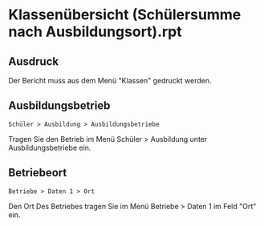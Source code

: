# Klassenübersicht (Schülersumme nach Ausbildungsort).rpt

## Ausdruck

Der Bericht muss aus dem Menü "Klassen" gedruckt werden.

## Ausbildungsbetrieb 

`Schüler > Ausbildung > Ausbildungsbetriebe`

Tragen Sie den Betrieb im Menü Schüler > Ausbildung unter Ausbildungsbetriebe ein.

## Betriebeort 

`Betriebe > Daten 1 > Ort`

Den Ort Des Betriebes tragen Sie im Menü Betriebe > Daten 1 im Feld "Ort" ein.